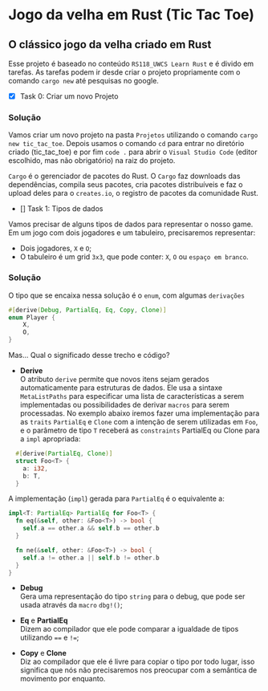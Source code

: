 # Jogo da velha em Rust (Tic Tac Toe)

## O clássico jogo da velha criado em Rust

Esse projeto é baseado no conteúdo `RS118_UWCS Learn Rust` e é divido em tarefas. As tarefas podem ir desde criar o projeto propriamente com o comando `cargo new` até pesquisas no google.

- [x] Task 0: Criar um novo Projeto

### Solução

Vamos criar um novo projeto na pasta `Projetos` utilizando o comando `cargo new tic_tac_toe`. Depois usamos o comando `cd` para entrar no diretório criado (tic_tac_toe) e por fim `code .` para abrir o `Visual Studio Code` (editor escolhido, mas não obrigatório) na raiz do projeto.

`Cargo` é o gerenciador de pacotes do Rust. O `Cargo` faz downloads das dependências, compila seus pacotes, cria pacotes distribuíveis e faz o upload deles para o `creates.io`, o registro de pacotes da comunidade Rust.

- [] Task 1: Tipos de dados

Vamos precisar de alguns tipos de dados para representar o nosso game. Em um jogo com dois jogadores e um tabuleiro, precisaremos representar:

- Dois jogadores, `X` e `O`;
- O tabuleiro é um grid `3x3`, que pode conter: `X`, `O` ou `espaço em branco`.

### Solução

O tipo que se encaixa nessa solução é o `enum`, com algumas `derivações`

```rust
#[derive(Debug, PartialEq, Eq, Copy, Clone)]
enum Player {
    X,
    O,
}
```

Mas... Qual o significado desse trecho e código?

- **Derive**
  \
   O atributo `derive` permite que novos itens sejam gerados automaticamente para estruturas de dados. Ele usa a sintaxe `MetaListPaths` para especificar uma lista de características a serem implementadas ou possibilidades de derivar `macros` para serem processadas. No exemplo abaixo iremos fazer uma implementação para as `traits` `PartialEq` e `Clone` com a intenção de serem utilizadas em `Foo`, e o parâmetro de tipo `T` receberá as `constraints` PartialEq ou Clone para a `impl` apropriada:

```rust
  #[derive(PartialEq, Clone)]
  struct Foo<T> {
    a: i32,
    b: T,
  }
```

A implementação (`impl`) gerada para `PartialEq` é o equivalente a:

```rust
impl<T: PartialEq> PartialEq for Foo<T> {
  fn eq(&self, other: &Foo<T>) -> bool {
    self.a == other.a && self.b == other.b
  }

  fn ne(&self, other: &Foo<T>) -> bool {
    self.a != other.a || self.b != other.b
  }
}
```

- **Debug**
  \
   Gera uma representação do tipo `string` para o debug, que pode ser usada através da `macro` `dbg!()`;

- **Eq** e **PartialEq**
  \
  Dizem ao compilador que ele pode comparar a igualdade de tipos utilizando `==` e `!=`;

- **Copy** e **Clone**
  \
  Diz ao compilador que ele é livre para copiar o tipo por todo lugar, isso significa que nós não precisaremos nos preocupar com a semântica de movimento por enquanto.
